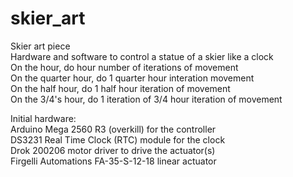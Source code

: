 # skier_art
Skier art piece </br>
  Hardware and software to control a statue of a skier like a clock </br>
  On the hour, do hour number of iterations of movement </br>
  On the quarter hour, do 1 quarter hour interation movement </br>
  On the half hour, do 1 half hour iteration of movement </br>
  On the 3/4's hour, do 1 iteration of 3/4 hour iteration of movement </br>
  
  Initial hardware: </br>
    Arduino Mega 2560 R3 (overkill) for the controller </br>
    DS3231 Real Time Clock (RTC) module for the clock </br>
    Drok 200206 motor driver to drive the actuator(s) </br>
    Firgelli Automations FA-35-S-12-18 linear actuator </br>
    
